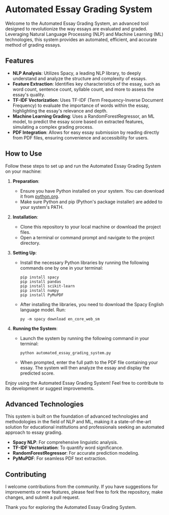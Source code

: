 # Automated Essay Grading System

Welcome to the Automated Essay Grading System, an advanced tool designed to revolutionize the way essays are evaluated and graded. Leveraging Natural Language Processing (NLP) and Machine Learning (ML) technologies, this system provides an automated, efficient, and accurate method of grading essays.

## Features

- **NLP Analysis**: Utilizes Spacy, a leading NLP library, to deeply understand and analyze the structure and complexity of essays.
- **Feature Extraction**: Identifies key characteristics of the essay, such as word count, sentence count, syllable count, and more to assess the essay's quality.
- **TF-IDF Vectorization**: Uses TF-IDF (Term Frequency-Inverse Document Frequency) to evaluate the importance of words within the essay, highlighting the essay's relevance and depth.
- **Machine Learning Grading**: Uses a RandomForestRegressor, an ML model, to predict the essay score based on extracted features, simulating a complex grading process.
- **PDF Integration**: Allows for easy essay submission by reading directly from PDF files, ensuring convenience and accessibility for users.

## How to Use

Follow these steps to set up and run the Automated Essay Grading System on your machine:

1. **Preparation**:
   - Ensure you have Python installed on your system. You can download it from [python.org](https://www.python.org/downloads/).
   - Make sure Python and pip (Python's package installer) are added to your system's PATH.

2. **Installation**:
   - Clone this repository to your local machine or download the project files.
   - Open a terminal or command prompt and navigate to the project directory.

3. **Setting Up**:
   - Install the necessary Python libraries by running the following commands one by one in your terminal:

     ```
     pip install spacy
     pip install pandas
     pip install scikit-learn
     pip install numpy
     pip install PyMuPDF
     ```

   - After installing the libraries, you need to download the Spacy English language model. Run:

     ```
     py -m spacy download en_core_web_sm
     ```

4. **Running the System**:
   - Launch the system by running the following command in your terminal:

     ```
     python automated_essay_grading_system.py
     ```

   - When prompted, enter the full path to the PDF file containing your essay. The system will then analyze the essay and display the predicted score.

Enjoy using the Automated Essay Grading System! Feel free to contribute to its development or suggest improvements.


## Advanced Technologies

This system is built on the foundation of advanced technologies and methodologies in the field of NLP and ML, making it a state-of-the-art solution for educational institutions and professionals seeking an automated approach to essay grading.

- **Spacy NLP**: For comprehensive linguistic analysis.
- **TF-IDF Vectorization**: To quantify word significance.
- **RandomForestRegressor**: For accurate prediction modeling.
- **PyMuPDF**: For seamless PDF text extraction.

## Contributing

I welcome contributions from the community. If you have suggestions for improvements or new features, please feel free to fork the repository, make changes, and submit a pull request.


Thank you for exploring the Automated Essay Grading System. 
